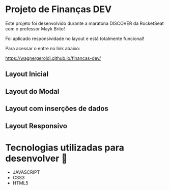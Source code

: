 # Projeto de Finanças DEV

Este projeto foi desenvolvido durante a maratona DISCOVER da RocketSeat com o professor Mayk Brito!

Foi aplicado responsividade no layout e está totalmente funcional!

Para acessar o entre no link abaixo:

https://wagnergeroldi.github.io/financas-dev/

## Layout Inicial



## Layout do Modal



## Layout com inserções de dados



## Layout Responsivo



# Tecnologias utilizadas para desenvolver :rocket:

* JAVASCRIPT
* CSS3
* HTML5

